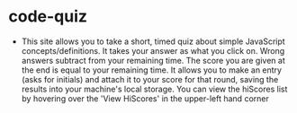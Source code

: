 # code-quiz
* This site allows you to take a short, timed quiz about simple JavaScript concepts/definitions. It takes your answer as what you click on. Wrong answers subtract from your remaining time. The score you are given at the end is equal to your remaining time. It allows you to make an entry (asks for initials) and attach it to your score for that round, saving the results into your machine's local storage. You can view the hiScores list by hovering over the 'View HiScores' in the upper-left hand corner